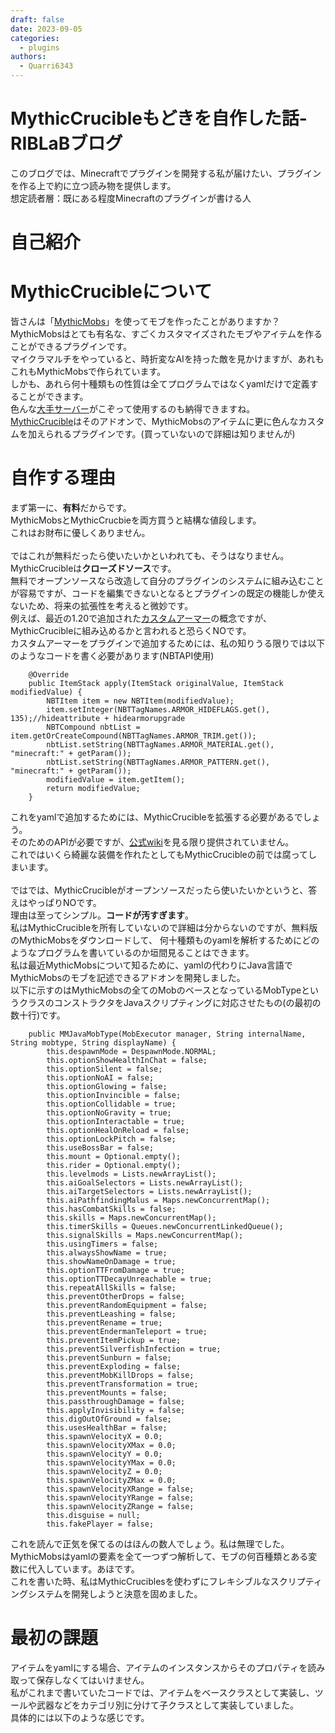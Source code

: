```yaml
---
draft: false
date: 2023-09-05
categories:
  - plugins
authors:
  - Quarri6343
---
```


# MythicCrucibleもどきを自作した話-RIBLaBブログ

このブログでは、Minecraftでプラグインを開発する私が届けたい、プラグインを作る上で約に立つ読み物を提供します。<br>
想定読者層：既にある程度Minecraftのプラグインが書ける人

<!-- more -->

# 自己紹介

# MythicCrucibleについて

皆さんは「[MythicMobs](https://www.spigotmc.org/resources/%E2%9A%94-mythicmobs-free-version-%E2%96%BAthe-1-custom-mob-creator%E2%97%84.5702/)」を使ってモブを作ったことがありますか？<br>
MythicMobsはとても有名な、すごくカスタマイズされたモブやアイテムを作ることができるプラグインです。<br>
マイクラマルチをやっていると、時折変なAIを持った敵を見かけますが、あれもこれもMythicMobsで作られています。<br>
しかも、あれら何十種類もの性質は全てプログラムではなくyamlだけで定義することができます。<br>
色んな[大手サーバー](https://github.com/takatronix/MythicMobs)がこぞって使用するのも納得できますね。<br>
[MythicCrucible](https://mythiccraft.io/index.php?resources/crucible-create-unbelievable-mythic-items.2/)はそのアドオンで、MythicMobsのアイテムに更に色んなカスタムを加えられるプラグインです。(買っていないので詳細は知りませんが)

# 自作する理由

まず第一に、**有料**だからです。<br>
MythicMobsとMythicCrucbieを両方買うと結構な値段します。<br>
これはお財布に優しくありません。
<br>
<br>
ではこれが無料だったら使いたいかといわれても、そうはなりません。<br>
MythicCrucibleは**クローズドソース**です。<br>
無料でオープンソースなら改造して自分のプラグインのシステムに組み込むことが容易ですが、コードを編集できないとなるとプラグインの既定の機能しか使えないため、将来の拡張性を考えると微妙です。<br>
例えば、最近の1.20で追加された[カスタムアーマー](https://www.youtube.com/watch?v=WsL05TF3VeI)の概念ですが、MythicCrucibleに組み込めるかと言われると恐らくNOです。<br>
カスタムアーマーをプラグインで追加するためには、私の知りうる限りでは以下のようなコードを書く必要があります(NBTAPI使用)

```
    @Override
    public ItemStack apply(ItemStack originalValue, ItemStack modifiedValue) {
        NBTItem item = new NBTItem(modifiedValue);
        item.setInteger(NBTTagNames.ARMOR_HIDEFLAGS.get(), 135);//hideattribute + hidearmorupgrade
        NBTCompound nbtList = item.getOrCreateCompound(NBTTagNames.ARMOR_TRIM.get());
        nbtList.setString(NBTTagNames.ARMOR_MATERIAL.get(), "minecraft:" + getParam());
        nbtList.setString(NBTTagNames.ARMOR_PATTERN.get(), "minecraft:" + getParam());
        modifiedValue = item.getItem();
        return modifiedValue;
    }
```

これをyamlで追加するためには、MythicCrucibleを拡張する必要があるでしょう。<br>
そのためのAPIが必要ですが、[公式wiki](https://git.mythiccraft.io/mythiccraft/mythiccrucible/-/wikis/home)を見る限り提供されていません。<br>
これではいくら綺麗な装備を作れたとしてもMythicCrucibleの前では腐ってしまいます。
<br>
<br>
ではでは、MythicCrucibleがオープンソースだったら使いたいかというと、答えはやっぱりNOです。<br>
理由は至ってシンプル。**コードが汚すぎます**。<br>
私はMythicCrucibleを所有していないので詳細は分からないのですが、無料版のMythicMobsをダウンロードして、
何十種類ものyamlを解析するためにどのようなプログラムを書いているのか垣間見ることはできます。<br>
私は最近MythicMobsについて知るために、yamlの代わりにJava言語でMythicMobsのモブを記述できるアドオンを開発しました。<br>
以下に示すのはMythicMobsの全てのMobのベースとなっているMobTypeというクラスのコンストラクタをJavaスクリプティングに対応させたもの(の最初の数十行)です。<br>

```
    public MMJavaMobType(MobExecutor manager, String internalName, String mobtype, String displayName) {
        this.despawnMode = DespawnMode.NORMAL;
        this.optionShowHealthInChat = false;
        this.optionSilent = false;
        this.optionNoAI = false;
        this.optionGlowing = false;
        this.optionInvincible = false;
        this.optionCollidable = true;
        this.optionNoGravity = true;
        this.optionInteractable = true;
        this.optionHealOnReload = false;
        this.optionLockPitch = false;
        this.useBossBar = false;
        this.mount = Optional.empty();
        this.rider = Optional.empty();
        this.levelmods = Lists.newArrayList();
        this.aiGoalSelectors = Lists.newArrayList();
        this.aiTargetSelectors = Lists.newArrayList();
        this.aiPathfindingMalus = Maps.newConcurrentMap();
        this.hasCombatSkills = false;
        this.skills = Maps.newConcurrentMap();
        this.timerSkills = Queues.newConcurrentLinkedQueue();
        this.signalSkills = Maps.newConcurrentMap();
        this.usingTimers = false;
        this.alwaysShowName = true;
        this.showNameOnDamage = true;
        this.optionTTFromDamage = true;
        this.optionTTDecayUnreachable = true;
        this.repeatAllSkills = false;
        this.preventOtherDrops = false;
        this.preventRandomEquipment = false;
        this.preventLeashing = false;
        this.preventRename = true;
        this.preventEndermanTeleport = true;
        this.preventItemPickup = true;
        this.preventSilverfishInfection = true;
        this.preventSunburn = false;
        this.preventExploding = false;
        this.preventMobKillDrops = false;
        this.preventTransformation = true;
        this.preventMounts = false;
        this.passthroughDamage = false;
        this.applyInvisibility = false;
        this.digOutOfGround = false;
        this.usesHealthBar = false;
        this.spawnVelocityX = 0.0;
        this.spawnVelocityXMax = 0.0;
        this.spawnVelocityY = 0.0;
        this.spawnVelocityYMax = 0.0;
        this.spawnVelocityZ = 0.0;
        this.spawnVelocityZMax = 0.0;
        this.spawnVelocityXRange = false;
        this.spawnVelocityYRange = false;
        this.spawnVelocityZRange = false;
        this.disguise = null;
        this.fakePlayer = false;
```

これを読んで正気を保てるのはほんの数人でしょう。私は無理でした。<br>
MythicMobsはyamlの要素を全て一つずつ解析して、モブの何百種類とある変数に代入しています。あほです。<br>
これを書いた時、私はMythicCruciblesを使わずにフレキシブルなスクリプティングシステムを開発しようと決意を固めました。

# 最初の課題

アイテムをyamlにする場合、アイテムのインスタンスからそのプロパティを読み取って保存しなくてはいけません。<br>
私がこれまで書いていたコードでは、アイテムをベースクラスとして実装し、ツールや武器などをカテゴリ別に分けて子クラスとして実装していました。<br>
具体的には以下のような感じです。